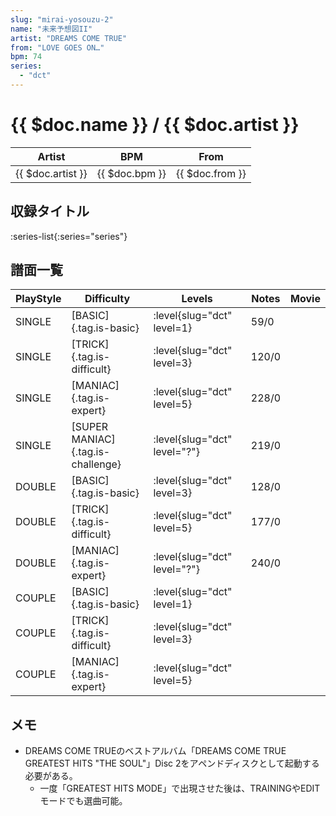 ```yaml
---
slug: "mirai-yosouzu-2"
name: "未来予想図II"
artist: "DREAMS COME TRUE"
from: "LOVE GOES ON…"
bpm: 74
series:
  - "dct"
---
```


# {{ $doc.name }} / {{ $doc.artist }}

|Artist|BPM|From|
|------|---|----|
|{{ $doc.artist }}|{{ $doc.bpm }}|{{ $doc.from }}|

## 収録タイトル

:series-list{:series="series"}

## 譜面一覧

|PlayStyle|Difficulty|Levels|Notes|Movie|
|---------|----------|------|-----|-----|
|SINGLE|[BASIC]{.tag.is-basic}|<div class="field is-grouped is-grouped-multiline">:level{slug="dct" level=1}</div>|59/0||
|SINGLE|[TRICK]{.tag.is-difficult}|<div class="field is-grouped is-grouped-multiline">:level{slug="dct" level=3}</div>|120/0||
|SINGLE|[MANIAC]{.tag.is-expert}|<div class="field is-grouped is-grouped-multiline">:level{slug="dct" level=5}</div>|228/0||
|SINGLE|[SUPER MANIAC]{.tag.is-challenge}|<div class="field is-grouped is-grouped-multiline">:level{slug="dct" level="?"}</div>|219/0||
|DOUBLE|[BASIC]{.tag.is-basic}|<div class="field is-grouped is-grouped-multiline">:level{slug="dct" level=3}</div>|128/0||
|DOUBLE|[TRICK]{.tag.is-difficult}|<div class="field is-grouped is-grouped-multiline">:level{slug="dct" level=5}</div>|177/0||
|DOUBLE|[MANIAC]{.tag.is-expert}|<div class="field is-grouped is-grouped-multiline">:level{slug="dct" level="?"}</div>|240/0||
|COUPLE|[BASIC]{.tag.is-basic}|<div class="field is-grouped is-grouped-multiline">:level{slug="dct" level=1}</div>|||
|COUPLE|[TRICK]{.tag.is-difficult}|<div class="field is-grouped is-grouped-multiline">:level{slug="dct" level=3}</div>|||
|COUPLE|[MANIAC]{.tag.is-expert}|<div class="field is-grouped is-grouped-multiline">:level{slug="dct" level=5}</div>|||

## メモ

- DREAMS COME TRUEのベストアルバム「DREAMS COME TRUE GREATEST HITS "THE SOUL"」Disc 2をアペンドディスクとして起動する必要がある。
  - 一度「GREATEST HITS MODE」で出現させた後は、TRAININGやEDITモードでも選曲可能。

